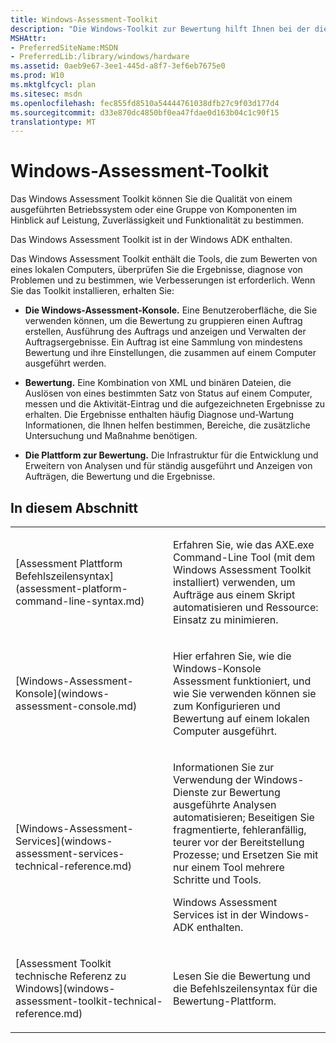 ```yaml
---
title: Windows-Assessment-Toolkit
description: "Die Windows-Toolkit zur Bewertung hilft Ihnen bei der die Qualität von einem ausgeführten Betriebssystem oder eine Gruppe von Komponenten im Hinblick auf Leistung, Zuverlässigkeit und Funktionalität."
MSHAttr:
- PreferredSiteName:MSDN
- PreferredLib:/library/windows/hardware
ms.assetid: 0aeb9e67-3ee1-445d-a8f7-3ef6eb7675e0
ms.prod: W10
ms.mktglfcycl: plan
ms.sitesec: msdn
ms.openlocfilehash: fec855fd8510a54444761038dfb27c9f03d177d4
ms.sourcegitcommit: d33e870dc4850bf0ea47fdae0d163b04c1c90f15
translationtype: MT
---
```

# <a name="windows-assessment-toolkit"></a>Windows-Assessment-Toolkit


Das Windows Assessment Toolkit können Sie die Qualität von einem ausgeführten Betriebssystem oder eine Gruppe von Komponenten im Hinblick auf Leistung, Zuverlässigkeit und Funktionalität zu bestimmen.

Das Windows Assessment Toolkit ist in der Windows ADK enthalten.

Das Windows Assessment Toolkit enthält die Tools, die zum Bewerten von eines lokalen Computers, überprüfen Sie die Ergebnisse, diagnose von Problemen und zu bestimmen, wie Verbesserungen ist erforderlich. Wenn Sie das Toolkit installieren, erhalten Sie:

-   **Die Windows-Assessment-Konsole.** Eine Benutzeroberfläche, die Sie verwenden können, um die Bewertung zu gruppieren einen Auftrag erstellen, Ausführung des Auftrags und anzeigen und Verwalten der Auftragsergebnisse. Ein Auftrag ist eine Sammlung von mindestens Bewertung und ihre Einstellungen, die zusammen auf einem Computer ausgeführt werden.

-   **Bewertung.** Eine Kombination von XML und binären Dateien, die Auslösen von eines bestimmten Satz von Status auf einem Computer, messen und die Aktivität-Eintrag und die aufgezeichneten Ergebnisse zu erhalten. Die Ergebnisse enthalten häufig Diagnose und-Wartung Informationen, die Ihnen helfen bestimmen, Bereiche, die zusätzliche Untersuchung und Maßnahme benötigen.

-   **Die Plattform zur Bewertung.** Die Infrastruktur für die Entwicklung und Erweitern von Analysen und für ständig ausgeführt und Anzeigen von Aufträgen, die Bewertung und die Ergebnisse.

## <a name="in-this-section"></a>In diesem Abschnitt


<table>
<colgroup>
<col width="50%" />
<col width="50%" />
</colgroup>
<tbody>
<tr class="odd">
<td><p>[Assessment Plattform Befehlszeilensyntax](assessment-platform-command-line-syntax.md)</p></td>
<td><p>Erfahren Sie, wie das AXE.exe Command-Line Tool (mit dem Windows Assessment Toolkit installiert) verwenden, um Aufträge aus einem Skript automatisieren und Ressource: Einsatz zu minimieren.</p></td>
</tr>
<tr class="even">
<td><p>[Windows-Assessment-Konsole](windows-assessment-console.md)</p></td>
<td><p>Hier erfahren Sie, wie die Windows-Konsole Assessment funktioniert, und wie Sie verwenden können sie zum Konfigurieren und Bewertung auf einem lokalen Computer ausgeführt.</p></td>
</tr>
<tr class="odd">
<td><p>[Windows-Assessment-Services](windows-assessment-services-technical-reference.md)</p></td>
<td><p>Informationen Sie zur Verwendung der Windows-Dienste zur Bewertung ausgeführte Analysen automatisieren; Beseitigen Sie fragmentierte, fehleranfällig, teurer vor der Bereitstellung Prozesse; und Ersetzen Sie mit nur einem Tool mehrere Schritte und Tools.</p>
<p>Windows Assessment Services ist in der Windows-ADK enthalten.</p></td>
</tr>
<tr class="even">
<td><p>[Assessment Toolkit technische Referenz zu Windows](windows-assessment-toolkit-technical-reference.md)</p></td>
<td><p>Lesen Sie die Bewertung und die Befehlszeilensyntax für die Bewertung-Plattform.</p></td>
</tr>
</tbody>
</table>

 

 

 






